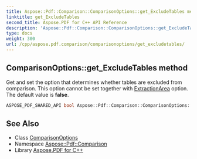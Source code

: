 ```yaml
---
title: Aspose::Pdf::Comparison::ComparisonOptions::get_ExcludeTables method
linktitle: get_ExcludeTables
second_title: Aspose.PDF for C++ API Reference
description: 'Aspose::Pdf::Comparison::ComparisonOptions::get_ExcludeTables method. Get and set the option that determines whether tables are excluded from comparison. This option cannot be set together with ExtractionArea option. The default value is false in C++.'
type: docs
weight: 300
url: /cpp/aspose.pdf.comparison/comparisonoptions/get_excludetables/
---
```

## ComparisonOptions::get_ExcludeTables method


Get and set the option that determines whether tables are excluded from comparison. This option cannot be set together with [ExtractionArea](../) option. The default value is **false**.

```cpp
ASPOSE_PDF_SHARED_API bool Aspose::Pdf::Comparison::ComparisonOptions::get_ExcludeTables() const
```

## See Also

* Class [ComparisonOptions](../)
* Namespace [Aspose::Pdf::Comparison](../../)
* Library [Aspose.PDF for C++](../../../)
